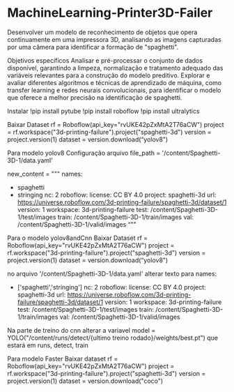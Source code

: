 # MachineLearning-Printer3D-Failer

Desenvolver um modelo de reconhecimento de objetos que opera continuamente em uma impressora 3D, analisando as imagens capturadas por uma câmera para identificar a formação de "spaghetti".

Objetivos específicos
Analisar e pré-processar o conjunto de dados disponível, garantindo a limpeza, normalização e tratamento adequado das variáveis relevantes para a construção do modelo preditivo.
Explorar e avaliar diferentes algoritmos e técnicas de aprendizado de máquina, como transfer learning e redes neurais convolucionais, para identificar o modelo que oferece a melhor precisão na identificação de spaghetti.



Instalar
!pip install pytube
!pip install roboflow
!pip install ultralytics

Baixar Dataset
rf = Roboflow(api_key="rvUKE42pZxMtA2T76aCW")
project = rf.workspace("3d-printing-failure").project("spaghetti-3d")
version = project.version(1)
dataset = version.download(“yolov8")

Para modelo yolov8
Configuração arquivo
file_path = '/content/Spaghetti-3D-1/data.yaml'

new_content = """
names:
- spaghetti
- stringing
nc: 2
roboflow:
  license: CC BY 4.0
  project: spaghetti-3d
  url: https://universe.roboflow.com/3d-printing-failure/spaghetti-3d/dataset/1
  version: 1
  workspace: 3d-printing-failure
test: /content/Spaghetti-3D-1/test/images
train: /content/Spaghetti-3D-1/train/images
val: /content/Spaghetti-3D-1/valid/images
“""

Para o modelo yolov8andCnn
Baixar Dataset
rf = Roboflow(api_key="rvUKE42pZxMtA2T76aCW")
project = rf.workspace("3d-printing-failure").project("spaghetti-3d")
version = project.version(1)
dataset = version.download(“yolov8")

no arquivo '/content/Spaghetti-3D-1/data.yaml'
alterar texto para 
names:
- ['spaghetti','stringing']
nc: 2
roboflow:
  license: CC BY 4.0
  project: spaghetti-3d
  url: https://universe.roboflow.com/3d-printing-failure/spaghetti-3d/dataset/1
  version: 1
  workspace: 3d-printing-failure
test: /content/Spaghetti-3D-1/test/images
train: /content/Spaghetti-3D-1/train/images
val: /content/Spaghetti-3D-1/valid/images

Na parte de treino do cnn alterar a variavel
model = YOLO("/content/runs/detect/{ultimo treino rodado}/weights/best.pt")
que estará em runs, detect, train 


Para modelo Faster
Baixar dataset
rf = Roboflow(api_key="rvUKE42pZxMtA2T76aCW")
project = rf.workspace("3d-printing-failure").project("spaghetti-3d")
version = project.version(1)
dataset = version.download("coco")
